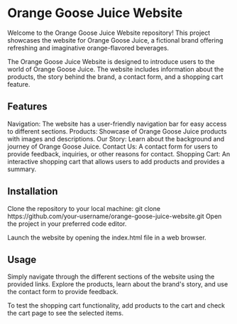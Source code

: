 <h1>Orange Goose Juice Website</h1>
Welcome to the Orange Goose Juice Website repository! This project showcases the website for Orange Goose Juice, a fictional brand offering refreshing and imaginative orange-flavored beverages.


The Orange Goose Juice Website is designed to introduce users to the world of Orange Goose Juice. The website includes information about the products, the story behind the brand, a contact form, and a shopping cart feature.

<h2>Features</h2>
Navigation: The website has a user-friendly navigation bar for easy access to different sections.
Products: Showcase of Orange Goose Juice products with images and descriptions.
Our Story: Learn about the background and journey of Orange Goose Juice.
Contact Us: A contact form for users to provide feedback, inquiries, or other reasons for contact.
Shopping Cart: An interactive shopping cart that allows users to add products and provides a summary.


<h2>Installation</h2>
Clone the repository to your local machine:
git clone https://github.com/your-username/orange-goose-juice-website.git
Open the project in your preferred code editor.

Launch the website by opening the index.html file in a web browser.

<h2>Usage</h2>
Simply navigate through the different sections of the website using the provided links. Explore the products, learn about the brand's story, and use the contact form to provide feedback.

To test the shopping cart functionality, add products to the cart and check the cart page to see the selected items.
